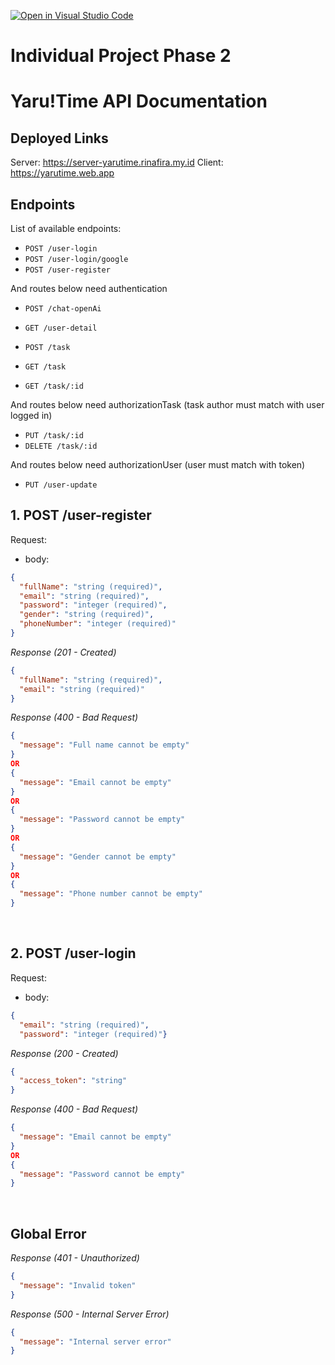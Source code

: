 [![Open in Visual Studio Code](https://classroom.github.com/assets/open-in-vscode-2e0aaae1b6195c2367325f4f02e2d04e9abb55f0b24a779b69b11b9e10269abc.svg)](https://classroom.github.com/online_ide?assignment_repo_id=15384691&assignment_repo_type=AssignmentRepo)
# Individual Project Phase 2


# Yaru!Time API Documentation

## Deployed Links
Server: https://server-yarutime.rinafira.my.id
Client: https://yarutime.web.app

## Endpoints

List of available endpoints:

- `POST /user-login`
- `POST /user-login/google`
- `POST /user-register`

And routes below need authentication

- `POST /chat-openAi`
- `GET /user-detail`

- `POST /task`
- `GET /task`
- `GET /task/:id`

And routes below need authorizationTask (task author must match with user logged in)
- `PUT /task/:id`
- `DELETE /task/:id`

And routes below need authorizationUser (user must match with token)
- `PUT /user-update`

## 1. POST /user-register

Request:

- body:

```json
{
  "fullName": "string (required)",
  "email": "string (required)",
  "password": "integer (required)",
  "gender": "string (required)",
  "phoneNumber": "integer (required)"
}
```

_Response (201 - Created)_

```json
{
  "fullName": "string (required)",
  "email": "string (required)"
}
```

_Response (400 - Bad Request)_

```json
{
  "message": "Full name cannot be empty"
}
OR
{
  "message": "Email cannot be empty"
}
OR
{
  "message": "Password cannot be empty"
}
OR
{
  "message": "Gender cannot be empty"
}
OR
{
  "message": "Phone number cannot be empty"
}
```

&nbsp;

## 2. POST /user-login

Request:

- body:

```json
{
  "email": "string (required)",
  "password": "integer (required)"}
```

_Response (200 - Created)_

```json
{
  "access_token": "string"
}
```

_Response (400 - Bad Request)_

```json
{
  "message": "Email cannot be empty"
}
OR
{
  "message": "Password cannot be empty"
}
```

&nbsp;

## Global Error

_Response (401 - Unauthorized)_

```json
{
  "message": "Invalid token"
}
```

_Response (500 - Internal Server Error)_

```json
{
  "message": "Internal server error"
}
```
